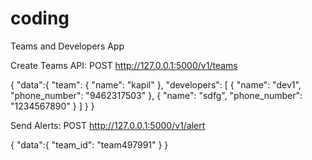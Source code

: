 # coding
Teams and Developers App

Create Teams API:
POST http://127.0.0.1:5000/v1/teams

{
    "data":{
        "team": {
            "name": "kapil"
        },
        "developers": [
            {
                "name": "dev1",
                "phone_number": "9462317503"
            },
            {
                "name": "sdfg",
                "phone_number": "1234567890"
            }
        ]
    }
}

Send Alerts:
POST http://127.0.0.1:5000/v1/alert

{
    "data":{
        "team_id": "team497991"
    }
}
